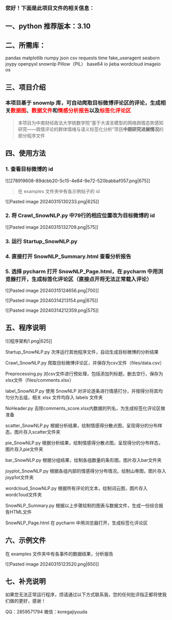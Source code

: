### 您好！下面是此项目文件的相关信息：

## 一、python 推荐版本：3.10


## 二、所需库：
pandas
matplotlib
numpy
json
csv
requests
time
fake_useragent
seaborn
joypy
openpyxl
snownlp
Pillow（PIL）
base64
io
jieba
wordcloud
imageio
os


## 三、项目介绍

### 本项目基于 snownlp 库，可自动爬取目标微博评论区的评论，生成相关<font color="#ff0000">数据图</font>、<font color="#ff0000">数据文件</font>和<font color="#ff0000">情感分析报告</font>以及<font color="#ff0000">标签化评论区</font>

> 本项目为中南财经政法大学统数学院“基于大语言模型的网络舆情态势感知研究——舆情评论的群体情绪与语义标签化分析”项目**中期研究进展情况**的部分程序文件




## 四、使用方法

### 1. 查看目标微博的 id

![[278919608-89dcbb20-5c15-4e84-9e72-520babbaf057.png|675]]

> 在 examples 文件夹中有各示例帖子的 id

![[Pasted image 20240315130233.png|625]]


### 2. 将 Crawl_SnowNLP.py 中79行的相应位置改为目标微博的 id

![[Pasted image 20240315132709.png|575]]

### 3. 运行 Startup_SnowNLP.py



### 4. 直接打开 SnowNLP_Summary.html 查看分析报告



### 5. 选择 pycharm 打开 SnowNLP_Page.html，在 pycharm 中用浏览器打开，生成标签化评论区（直接点开将无法正常载入评论）


![[Pasted image 20240315124656.png|700]]

![[Pasted image 20240314213154.png|675]]

![[Pasted image 20240314212359.png|575]]



## 五、程序说明

![[程序架构1.png|625]]


Startup_SnowNLP.py
次序运行其他程序文件，自动生成目标微博的分析结果

Crawl_SnowNLP.py
爬取目标微博评论区，并保存为csv文件（files/data.csv）

Preprocessing.py
对csv文件进行预处理，包括添加列标题，删去空行，保存为xlsx文件（files/comments.xlsx）


label_SnowNLP.py
使用 SnowNLP 对评论逐条进行情感打分，并按得分将其均匀分为五组，相关 xlsx 文件均存入 labels 文件夹

NoHeader.py
去除comments_score.xlsx内数据的列名，为生成标签化评论区做准备

scatter_SnowNLP.py
根据分析结果，绘制情感得分散点图，呈现得分的分布样态，图片存入scatter文件夹

pie_SnowNLP.py
根据分析结果，绘制情感得分散点图，呈现得分的分布样态，图片存入pie文件夹

bar_SnowNLP.py
根据分组结果，绘制各组数量的条形图，图片存入bar文件夹

joyplot_SnowNLP.py
根据各组内部的情感得分分布情况，绘制山脊图，图片存入joyp1ot文件夹

wordcloud_SnowNLP.py
根据所有评论的文本，绘制词云图，图片存入wordc1oud文件夹

SnowNLP_Summary.py
根据以上步骤绘制的图表与数据文件，生成一份综合报告HTML文件

SnowNLP_Page.html
在 pycharm 中用浏览器打开，生成标签化评论区


## 六、示例文件

在 examples 文件夹中有各事件的数据结果，分析报告

![[Pasted image 20240315123520.png|650]]



## 七、补充说明

如果您无法正常运行程序，烦请通过以下方式联系我，您的任何批评指正都将使我们做的更好，感谢！

QQ：2859571794
微信：koregajiyuuda


